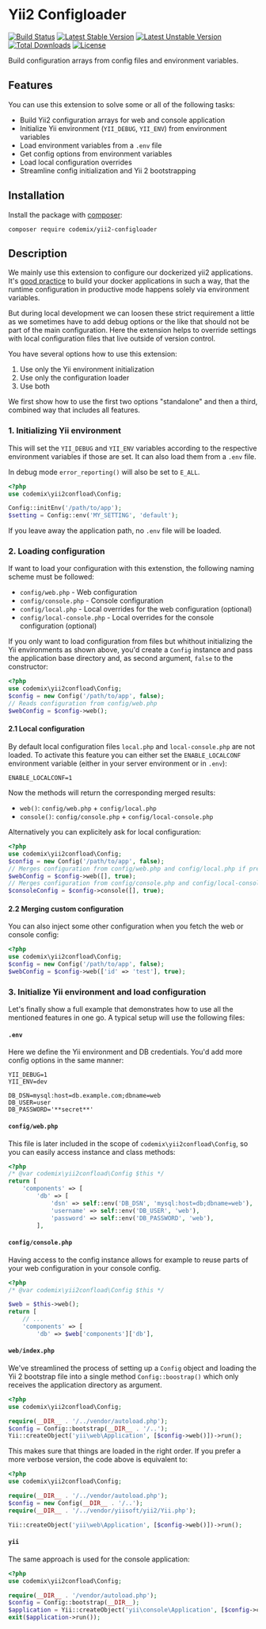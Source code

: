 Yii2 Configloader
=================

[![Build Status](https://secure.travis-ci.org/codemix/yii2-configloader.png)](http://travis-ci.org/codemix/yii2-configloader)
[![Latest Stable Version](https://poser.pugx.org/codemix/yii2-configloader/v/stable.svg)](https://packagist.org/packages/codemix/yii2-configloader)
[![Latest Unstable Version](https://poser.pugx.org/codemix/yii2-configloader/v/unstable.svg)](https://packagist.org/packages/codemix/yii2-configloader)
[![Total Downloads](https://poser.pugx.org/codemix/yii2-configloader/downloads)](https://packagist.org/packages/codemix/yii2-configloader)
[![License](https://poser.pugx.org/codemix/yii2-configloader/license.svg)](https://packagist.org/packages/codemix/yii2-configloader)

Build configuration arrays from config files and environment variables.

## Features

You can use this extension to solve some or all of the following tasks:

 * Build Yii2 configuration arrays for web and console application
 * Initialize Yii environment (`YII_DEBUG`, `YII_ENV`) from environment variables
 * Load environment variables from a `.env` file
 * Get config options from environment variables
 * Load local configuration overrides
 * Streamline config initialization and Yii 2 bootstrapping

## Installation

Install the package with [composer](http://getcomposer.org):

    composer require codemix/yii2-configloader


## Description

We mainly use this extension to configure our dockerized yii2 applications.
It's [good practice](https://12factor.net/) to build your docker applications in such a way,
that the runtime configuration in productive mode happens solely via environment variables.

But during local development we can loosen these strict requirement a little as we
sometimes have to add debug options or the like that should not be part of the main
configuration. Here the extension helps to override settings with local configuration
files that live outside of version control.

You have several options how to use this extension:

 1. Use only the Yii environment initialization
 2. Use only the configuration loader
 3. Use both

We first show how to use the first two options "standalone" and then a third,
combined way that includes all features.


### 1. Initializing Yii environment

This will set the `YII_DEBUG` and `YII_ENV` variables according to the respective
environment variables if those are set. It can also load them from a `.env` file.

In debug mode `error_reporting()` will also be set to `E_ALL`.

```php
<?php
use codemix\yii2confload\Config;

Config::initEnv('/path/to/app');
$setting = Config::env('MY_SETTING', 'default');
```

If you leave away the application path, no `.env` file will be loaded.


### 2. Loading configuration

If want to load your configuration with this extenstion, the following naming scheme
must be followed:

 * `config/web.php` - Web configuration
 * `config/console.php` - Console configuration
 * `config/local.php` - Local overrides for the web configuration (optional)
 * `config/local-console.php` - Local overrides for the console configuration (optional)

If you only want to load configuration from files but whithout initializing the Yii
environments as shown above, you'd create a `Config` instance and pass the application
base directory and, as second argument, `false` to the constructor:

```php
<?php
use codemix\yii2confload\Config;
$config = new Config('/path/to/app', false);
// Reads configuration from config/web.php
$webConfig = $config->web();
```

#### 2.1 Local configuration

By default local configuration files `local.php` and `local-console.php` are not
loaded. To activate this feature you can either set the `ENABLE_LOCALCONF` environment
variable (either in your server environment or in `.env`):

```
ENABLE_LOCALCONF=1
```

Now the methods will return the corresponding merged results:

 * `web()`: `config/web.php` + `config/local.php`
 * `console()`: `config/console.php` + `config/local-console.php`

Alternatively you can explicitely ask for local configuration:

```php
<?php
use codemix\yii2confload\Config;
$config = new Config('/path/to/app', false);
// Merges configuration from config/web.php and config/local.php if present
$webConfig = $config->web([], true);
// Merges configuration from config/console.php and config/local-console.php if present
$consoleConfig = $config->console([], true);
```

#### 2.2 Merging custom configuration

You can also inject some other configuration when you fetch the web or console config:

```php
<?php
use codemix\yii2confload\Config;
$config = new Config('/path/to/app', false);
$webConfig = $config->web(['id' => 'test'], true);
```


### 3. Initialize Yii environment and load configuration

Let's finally show a full example that demonstrates how to use all the mentioned
features in one go. A typical setup will use the following files:

#### `.env`

Here we define the Yii environment and DB credentials. You'd add more config options
in the same manner:

```
YII_DEBUG=1
YII_ENV=dev

DB_DSN=mysql:host=db.example.com;dbname=web
DB_USER=user
DB_PASSWORD='**secret**'
```

#### `config/web.php`

This file is later included in the scope of `codemix\yii2confload\Config`, so you
can easily access instance and class methods:

```php
<?php
/* @var codemix\yii2confload\Config $this */
return [
    'components' => [
        'db' => [
            'dsn' => self::env('DB_DSN', 'mysql:host=db;dbname=web'),
            'username' => self::env('DB_USER', 'web'),
            'password' => self::env('DB_PASSWORD', 'web'),
        ],
```

#### `config/console.php`

Having access to the config instance allows for example to reuse parts of your web
configuration in your console config.

```php
<?php
/* @var codemix\yii2confload\Config $this */

$web = $this->web();
return [
    // ...
    'components' => [
        'db' => $web['components']['db'],
```

#### `web/index.php`

We've streamlined the process of setting up a `Config` object and loading the
Yii 2 bootstrap file into a single method `Config::boostrap()` which only
receives the application directory as argument.

```php
<?php
use codemix\yii2confload\Config;

require(__DIR__ . '/../vendor/autoload.php');
$config = Config::bootstrap(__DIR__ . '/..');
Yii::createObject('yii\web\Application', [$config->web()])->run();
```

This makes sure that things are loaded in the right order. If you prefer a more
verbose version, the code above is equivalent to:

```php
<?php
use codemix\yii2confload\Config;

require(__DIR__ . '/../vendor/autoload.php');
$config = new Config(__DIR__ . '/..');
require(__DIR__ . '/../vendor/yiisoft/yii2/Yii.php');

Yii::createObject('yii\web\Application', [$config->web()])->run();
```

#### `yii`

The same approach is used for the console application:

```php
<?php
use codemix\yii2confload\Config;

require(__DIR__ . '/vendor/autoload.php');
$config = Config::bootstrap(__DIR__);
$application = Yii::createObject('yii\console\Application', [$config->console()]);
exit($application->run());
```
